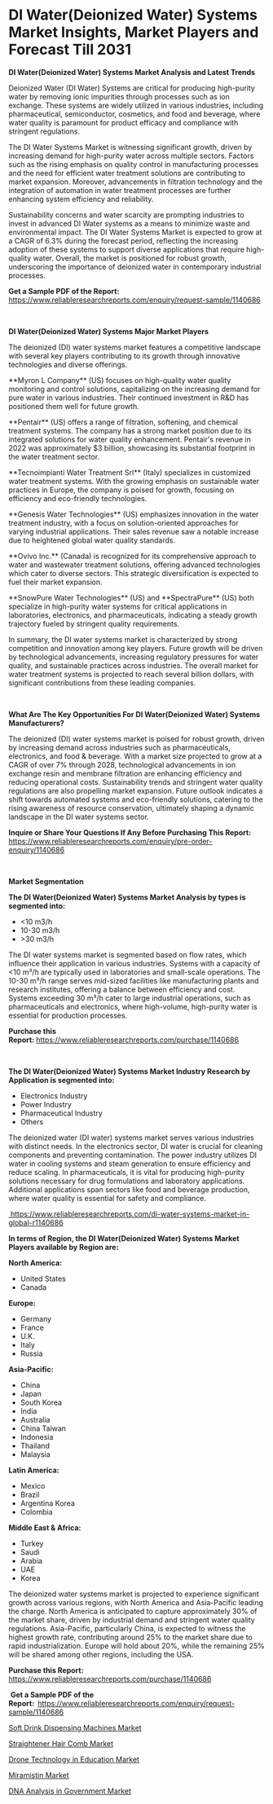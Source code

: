 <p><h1>DI Water(Deionized Water) Systems Market Insights, Market Players and Forecast Till 2031</h1></p><p><strong>DI Water(Deionized Water) Systems Market Analysis and Latest Trends</strong></p>
<p><p>Deionized Water (DI Water) Systems are critical for producing high-purity water by removing ionic impurities through processes such as ion exchange. These systems are widely utilized in various industries, including pharmaceutical, semiconductor, cosmetics, and food and beverage, where water quality is paramount for product efficacy and compliance with stringent regulations.</p><p>The DI Water Systems Market is witnessing significant growth, driven by increasing demand for high-purity water across multiple sectors. Factors such as the rising emphasis on quality control in manufacturing processes and the need for efficient water treatment solutions are contributing to market expansion. Moreover, advancements in filtration technology and the integration of automation in water treatment processes are further enhancing system efficiency and reliability.</p><p>Sustainability concerns and water scarcity are prompting industries to invest in advanced DI Water systems as a means to minimize waste and environmental impact. The DI Water Systems Market is expected to grow at a CAGR of 6.3% during the forecast period, reflecting the increasing adoption of these systems to support diverse applications that require high-quality water. Overall, the market is positioned for robust growth, underscoring the importance of deionized water in contemporary industrial processes.</p></p>
<p><strong>Get a Sample PDF of the Report:&nbsp;</strong> <a href="https://www.reliableresearchreports.com/enquiry/request-sample/1140686?utm_campaign=120&utm_medium=2&utm_source=Github&utm_content=ia&utm_term=18112024&utm_id=di-waterdeionized-water-systems">https://www.reliableresearchreports.com/enquiry/request-sample/1140686</a></p>
<p>&nbsp;</p>
<p><strong>DI Water(Deionized Water) Systems Major Market Players</strong></p>
<p><p>The deionized (DI) water systems market features a competitive landscape with several key players contributing to its growth through innovative technologies and diverse offerings. </p><p>**Myron L Company** (US) focuses on high-quality water quality monitoring and control solutions, capitalizing on the increasing demand for pure water in various industries. Their continued investment in R&D has positioned them well for future growth.</p><p>**Pentair** (US) offers a range of filtration, softening, and chemical treatment systems. The company has a strong market position due to its integrated solutions for water quality enhancement. Pentair's revenue in 2022 was approximately $3 billion, showcasing its substantial footprint in the water treatment sector.</p><p>**Tecnoimpianti Water Treatment Srl** (Italy) specializes in customized water treatment systems. With the growing emphasis on sustainable water practices in Europe, the company is poised for growth, focusing on efficiency and eco-friendly technologies.</p><p>**Genesis Water Technologies** (US) emphasizes innovation in the water treatment industry, with a focus on solution-oriented approaches for varying industrial applications. Their sales revenue saw a notable increase due to heightened global water quality standards.</p><p>**Ovivo Inc.** (Canada) is recognized for its comprehensive approach to water and wastewater treatment solutions, offering advanced technologies which cater to diverse sectors. This strategic diversification is expected to fuel their market expansion.</p><p>**SnowPure Water Technologies** (US) and **SpectraPure** (US) both specialize in high-purity water systems for critical applications in laboratories, electronics, and pharmaceuticals, indicating a steady growth trajectory fueled by stringent quality requirements.</p><p>In summary, the DI water systems market is characterized by strong competition and innovation among key players. Future growth will be driven by technological advancements, increasing regulatory pressures for water quality, and sustainable practices across industries. The overall market for water treatment systems is projected to reach several billion dollars, with significant contributions from these leading companies.</p></p>
<p>&nbsp;</p>
<p><strong>What Are The Key Opportunities For DI Water(Deionized Water) Systems Manufacturers?</strong></p>
<p><p>The deionized (DI) water systems market is poised for robust growth, driven by increasing demand across industries such as pharmaceuticals, electronics, and food & beverage. With a market size projected to grow at a CAGR of over 7% through 2028, technological advancements in ion exchange resin and membrane filtration are enhancing efficiency and reducing operational costs. Sustainability trends and stringent water quality regulations are also propelling market expansion. Future outlook indicates a shift towards automated systems and eco-friendly solutions, catering to the rising awareness of resource conservation, ultimately shaping a dynamic landscape in the DI water systems sector.</p></p>
<p><strong>Inquire or Share Your Questions If Any Before Purchasing This Report:</strong> <a href="https://www.reliableresearchreports.com/enquiry/pre-order-enquiry/1140686?utm_campaign=120&utm_medium=2&utm_source=Github&utm_content=ia&utm_term=18112024&utm_id=di-waterdeionized-water-systems">https://www.reliableresearchreports.com/enquiry/pre-order-enquiry/1140686</a></p>
<p>&nbsp;</p>
<p><strong>Market Segmentation</strong></p>
<p><strong>The DI Water(Deionized Water) Systems Market Analysis by types is segmented into:</strong></p>
<p><ul><li><10 m3/h</li><li>10-30 m3/h</li><li>>30 m3/h</li></ul></p>
<p><p>The DI water systems market is segmented based on flow rates, which influence their application in various industries. Systems with a capacity of <10 m³/h are typically used in laboratories and small-scale operations. The 10-30 m³/h range serves mid-sized facilities like manufacturing plants and research institutes, offering a balance between efficiency and cost. Systems exceeding 30 m³/h cater to large industrial operations, such as pharmaceuticals and electronics, where high-volume, high-purity water is essential for production processes.</p></p>
<p><strong>Purchase this Report:&nbsp;</strong><a href="https://www.reliableresearchreports.com/purchase/1140686?utm_campaign=120&utm_medium=2&utm_source=Github&utm_content=ia&utm_term=18112024&utm_id=di-waterdeionized-water-systems">https://www.reliableresearchreports.com/purchase/1140686</a></p>
<p>&nbsp;</p>
<p><strong>The DI Water(Deionized Water) Systems Market Industry Research by Application is segmented into:</strong></p>
<p><ul><li>Electronics Industry</li><li>Power Industry</li><li>Pharmaceutical Industry</li><li>Others</li></ul></p>
<p><p>The deionized water (DI water) systems market serves various industries with distinct needs. In the electronics sector, DI water is crucial for cleaning components and preventing contamination. The power industry utilizes DI water in cooling systems and steam generation to ensure efficiency and reduce scaling. In pharmaceuticals, it is vital for producing high-purity solutions necessary for drug formulations and laboratory applications. Additional applications span sectors like food and beverage production, where water quality is essential for safety and compliance.</p></p>
<p><a href="https://www.reliableresearchreports.com/di-water-systems-market-in-global-r1140686?utm_campaign=120&utm_medium=2&utm_source=Github&utm_content=ia&utm_term=18112024&utm_id=di-waterdeionized-water-systems">&nbsp;https://www.reliableresearchreports.com/di-water-systems-market-in-global-r1140686</a></p>
<p><strong>In terms of Region, the DI Water(Deionized Water) Systems Market Players available by Region are:</strong></p>
<p>
    <p> <strong> North America: </strong>
        <ul>
            <li>United States</li>
            <li>Canada</li>
        </ul>
        </p> 
    <p> <strong> Europe: </strong>
        <ul>
            <li>Germany</li>
            <li>France</li>
            <li>U.K.</li>
            <li>Italy</li>
            <li>Russia</li>
        </ul>
        </p> 
    <p> <strong> Asia-Pacific: </strong>
        <ul>
            <li>China</li>
            <li>Japan</li>
            <li>South Korea</li>
            <li>India</li>
            <li>Australia</li>
            <li>China Taiwan</li>
            <li>Indonesia</li>
            <li>Thailand</li>
            <li>Malaysia</li>
        </ul>
        </p> 
    <p> <strong> Latin America: </strong>
        <ul>
            <li>Mexico</li>
            <li>Brazil</li>
            <li>Argentina Korea</li>
            <li>Colombia</li>
        </ul>
        </p> 
    <p> <strong> Middle East & Africa: </strong>
        <ul>
            <li>Turkey</li>
            <li>Saudi</li>
            <li>Arabia</li>
            <li>UAE</li>
            <li>Korea</li>
        </ul>
    </p>
    </p>
<p><p>The deionized water systems market is projected to experience significant growth across various regions, with North America and Asia-Pacific leading the charge. North America is anticipated to capture approximately 30% of the market share, driven by industrial demand and stringent water quality regulations. Asia-Pacific, particularly China, is expected to witness the highest growth rate, contributing around 25% to the market share due to rapid industrialization. Europe will hold about 20%, while the remaining 25% will be shared among other regions, including the USA.</p></p>
<p><strong>Purchase this Report: </strong><a href="https://www.reliableresearchreports.com/purchase/1140686?utm_campaign=120&utm_medium=2&utm_source=Github&utm_content=ia&utm_term=18112024&utm_id=di-waterdeionized-water-systems">https://www.reliableresearchreports.com/purchase/1140686</a></p>
<p>&nbsp;<strong>Get a Sample PDF of the Report:&nbsp;&nbsp;</strong><a href="https://www.reliableresearchreports.com/enquiry/request-sample/1140686?utm_campaign=120&utm_medium=2&utm_source=Github&utm_content=ia&utm_term=18112024&utm_id=di-waterdeionized-water-systems">https://www.reliableresearchreports.com/enquiry/request-sample/1140686</a></p>
<p><strong></strong></p>
<p><p><a href="https://www.linkedin.com/pulse/soft-drink-dispensing-machines-market-drivers-challenges-julhe?utm_campaign=120&utm_medium=2&utm_source=Github&utm_content=ia&utm_term=18112024&utm_id=di-waterdeionized-water-systems">Soft Drink Dispensing Machines Market</a></p><p><a href="https://www.linkedin.com/pulse/straightener-hair-comb-market-size-status-forecast-2024-2031-zxshe?utm_campaign=120&utm_medium=2&utm_source=Github&utm_content=ia&utm_term=18112024&utm_id=di-waterdeionized-water-systems">Straightener Hair Comb Market</a></p><p><a href="https://github.com/SamiaHussain82/Market-Research-Report-List-1/blob/main/drone-technology-in-education-market.md?utm_campaign=120&utm_medium=2&utm_source=Github&utm_content=ia&utm_term=18112024&utm_id=di-waterdeionized-water-systems">Drone Technology in Education Market</a></p><p><a href="https://issuu.com/reportprime-2/docs/miramistin-market-size-2030.pptx_677722211a1787?utm_campaign=120&utm_medium=2&utm_source=Github&utm_content=ia&utm_term=18112024&utm_id=di-waterdeionized-water-systems">Miramistin Market</a></p><p><a href="https://github.com/joannesouthgate/Market-Research-Report-List-5/blob/main/dna-analysis-in-government-market.md?utm_campaign=120&utm_medium=2&utm_source=Github&utm_content=ia&utm_term=18112024&utm_id=di-waterdeionized-water-systems">DNA Analysis in Government Market</a></p></p>